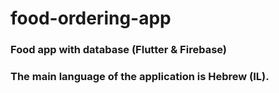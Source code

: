 # food-ordering-app

### Food app with database (Flutter &amp; Firebase)

### The main language of the application is Hebrew (IL).
